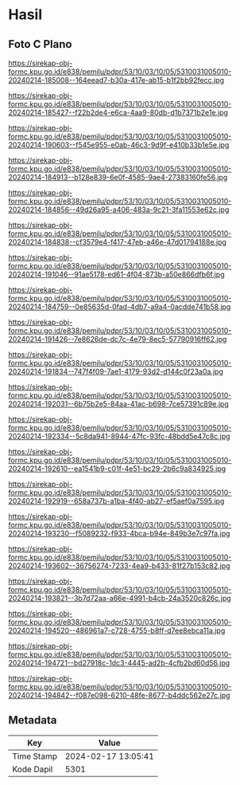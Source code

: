 # Hasil

## Foto C Plano

https://sirekap-obj-formc.kpu.go.id/e838/pemilu/pdpr/53/10/03/10/05/5310031005010-20240214-185008--164eead7-b30a-417e-ab15-b1f2bb92fecc.jpg

https://sirekap-obj-formc.kpu.go.id/e838/pemilu/pdpr/53/10/03/10/05/5310031005010-20240214-185427--f22b2de4-e6ca-4aa9-80db-d1b7371b2e1e.jpg

https://sirekap-obj-formc.kpu.go.id/e838/pemilu/pdpr/53/10/03/10/05/5310031005010-20240214-190603--f545e955-e0ab-46c3-9d9f-e410b33b1e5e.jpg

https://sirekap-obj-formc.kpu.go.id/e838/pemilu/pdpr/53/10/03/10/05/5310031005010-20240214-184913--b128e839-6e0f-4585-9ae4-27383160fe56.jpg

https://sirekap-obj-formc.kpu.go.id/e838/pemilu/pdpr/53/10/03/10/05/5310031005010-20240214-184856--49d26a95-a406-483a-9c21-3fa11553e62c.jpg

https://sirekap-obj-formc.kpu.go.id/e838/pemilu/pdpr/53/10/03/10/05/5310031005010-20240214-184838--cf3579e4-f417-47eb-a46e-47d01794188e.jpg

https://sirekap-obj-formc.kpu.go.id/e838/pemilu/pdpr/53/10/03/10/05/5310031005010-20240214-191046--91ae5178-ed61-4f04-873b-a50e866dfb6f.jpg

https://sirekap-obj-formc.kpu.go.id/e838/pemilu/pdpr/53/10/03/10/05/5310031005010-20240214-184759--0e85635d-0fad-4db7-a9a4-0acdde741b58.jpg

https://sirekap-obj-formc.kpu.go.id/e838/pemilu/pdpr/53/10/03/10/05/5310031005010-20240214-191426--7e8626de-dc7c-4e79-8ec5-57790916ff62.jpg

https://sirekap-obj-formc.kpu.go.id/e838/pemilu/pdpr/53/10/03/10/05/5310031005010-20240214-191834--747f4f09-7ae1-4179-93d2-d144c0f23a0a.jpg

https://sirekap-obj-formc.kpu.go.id/e838/pemilu/pdpr/53/10/03/10/05/5310031005010-20240214-192031--6b75b2e5-84aa-41ac-b698-7ce57391c89e.jpg

https://sirekap-obj-formc.kpu.go.id/e838/pemilu/pdpr/53/10/03/10/05/5310031005010-20240214-192334--5c8da941-8944-47fc-93fc-48bdd5e47c8c.jpg

https://sirekap-obj-formc.kpu.go.id/e838/pemilu/pdpr/53/10/03/10/05/5310031005010-20240214-192610--ea1541b9-c01f-4e51-bc29-2b6c9a834925.jpg

https://sirekap-obj-formc.kpu.go.id/e838/pemilu/pdpr/53/10/03/10/05/5310031005010-20240214-192919--658a737b-a1ba-4f40-ab27-ef5aef0a7595.jpg

https://sirekap-obj-formc.kpu.go.id/e838/pemilu/pdpr/53/10/03/10/05/5310031005010-20240214-193230--f5089232-f933-4bca-b94e-849b3e7c97fa.jpg

https://sirekap-obj-formc.kpu.go.id/e838/pemilu/pdpr/53/10/03/10/05/5310031005010-20240214-193602--36756274-7233-4ea9-b433-81f27b153c82.jpg

https://sirekap-obj-formc.kpu.go.id/e838/pemilu/pdpr/53/10/03/10/05/5310031005010-20240214-193821--3b7d72aa-a66e-4991-b4cb-24a3520c826c.jpg

https://sirekap-obj-formc.kpu.go.id/e838/pemilu/pdpr/53/10/03/10/05/5310031005010-20240214-194520--486961a7-c728-4755-b8ff-d7ee8ebca11a.jpg

https://sirekap-obj-formc.kpu.go.id/e838/pemilu/pdpr/53/10/03/10/05/5310031005010-20240214-194721--bd27918c-1dc3-4445-ad2b-4cfb2bd60d56.jpg

https://sirekap-obj-formc.kpu.go.id/e838/pemilu/pdpr/53/10/03/10/05/5310031005010-20240214-194842--f087e098-6210-48fe-8677-b4ddc562e27c.jpg


## Metadata

| Key        | Value               |
| ---------- | ------------------- |
| Time Stamp | 2024-02-17 13:05:41 |
| Kode Dapil | 5301                |



